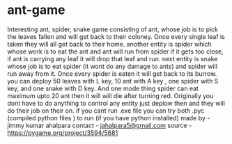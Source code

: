 # ant-game
Interesting ant, spider, snake game
consisting of ant, whose job is to pick the leaves fallen and will get back to their coloney. Once every single leaf is taken they will 
all get back to their home.
another entity is spider which whose work is to eat the ant and ant will run from spider if it gets too close, if ant is carrying any leaf 
it will drop that leaf and run.
next entity is snake whose job is to eat spider (it wont do any damage to ants) and spider will run away from it. Once every spider is eaten
it will get back to its burrow.
you can deploy 50 leaves with L key, 10 ant with A key , one spider with S key, and one snake with D key.
And one mode thing spider can eat maximum upto 20 ant then it will will die after turning red.
Originally you dont have to do anything to control any entity just deplow then and they will do their job on their on.
if you cant run .exe file you can try both .pyc (compiled python files ) to run (if you have python installed)
made by - jimmy kumar ahalpara
contact - jahalpara5@gmail.com
source - https://pygame.org/project/3594/5681
